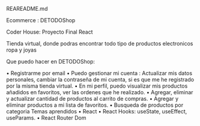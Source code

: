 REAREADME.md

Ecommerce : DETODOShop

Coder House: Proyecto Final React

Tienda virtual, donde podras encontrar todo tipo de productos electronicos ropa y joyas 

Que puedo hacer en DETODOShop:

• Registrarme por email
• Puedo gestionar mi cuenta : Actualizar mis datos personales, cambiar la contraseña de mi cuenta, si es que me he registrado por la misma tienda virtual.
• En mi perfil, puedo visualizar mis productos añadidos en favoritos, ver las ordenes que he realizado.
• Agregar, eliminar y actualizar cantidad de productos al carrito de compras.
• Agregar y eliminar productos a mi lista de favoritos.
• Busqueda de productos por categoria
Temas aprendidos
• React
• React Hooks: useState, useEffect, useParams.
• React Router Dom